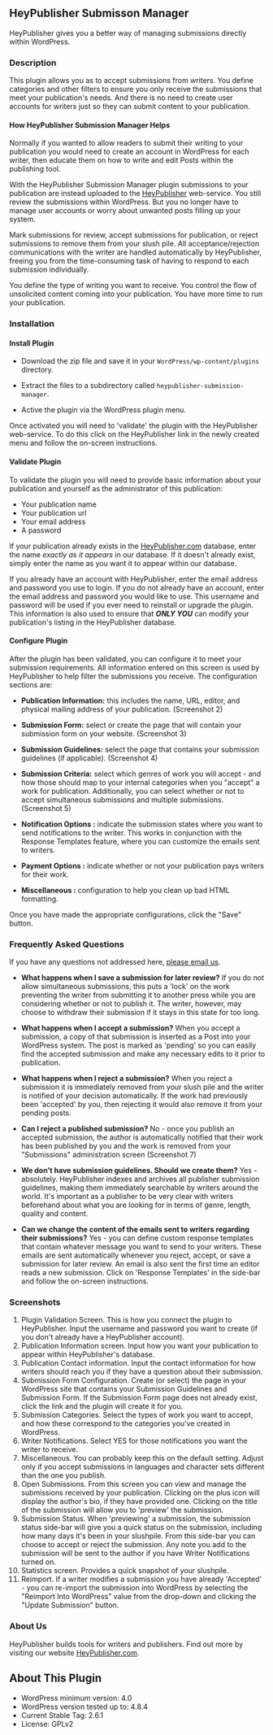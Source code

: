 
## HeyPublisher Submisson Manager

HeyPublisher gives you a better way of managing submissions directly within WordPress.

### Description

This plugin allows you as to accept submissions from writers.  You define categories and other filters to ensure you only receive the submissions that meet your publication's needs.  And there is no need to create user accounts for writers just so they can submit content to your publication.

#### How HeyPublisher Submission Manager Helps

Normally if you wanted to allow readers to submit their writing to your publication you would need to create an account in WordPress for each writer, then educate them on how to write and edit Posts within the publishing tool.

With the HeyPublisher Submission Manager plugin submissions to your publication are instead uploaded to the  [HeyPublisher](https://www.heypublisher.com) web-service.  You still review the submissions within WordPress.  But you no longer have to manage user accounts or worry about unwanted posts filling up your system.

Mark submissions for review, accept submissions for publication, or reject submissions to remove them from your slush pile.  All acceptance/rejection communications with the writer are handled automatically by HeyPublisher, freeing you from the time-consuming task of having to respond to each submission individually.

You define the type of writing you want to receive.  You control the flow of unsolicited content coming into your publication.  You have more time to run your publication.

### Installation

#### Install Plugin

* Download the zip file and save it in your `WordPress/wp-content/plugins` directory.

* Extract the files to a subdirectory called `heypublisher-submission-manager`.

* Active the plugin via the WordPress plugin menu.

Once activated you will need to 'validate' the plugin with the HeyPublisher web-service.  To do this click on the HeyPublisher link in the newly created menu and follow the on-screen instructions.

#### Validate Plugin

To validate the plugin you will need to provide basic information about your publication and yourself as the administrator of this publication:

* Your publication name
* Your publication url
* Your email address
* A password

If your publication already exists in the [HeyPublisher.com](https://heypublisher.com/publishers/search) database, enter the name _exactly as it appears_ in our database.  If it doesn't already exist, simply enter the name as you want it to appear within our database.

If you already have an account with HeyPublisher, enter the email address and password you use to login.  If you do not already have an account, enter the email address and password you would like to use.  This username and password will be used if you ever need to reinstall or upgrade the plugin.  This information is also used to ensure that **_ONLY YOU_** can modify your publication's listing in the HeyPublisher database.

#### Configure Plugin

After the plugin has been validated, you can configure it to meet your submission requirements.  All information entered on this screen is used by HeyPublisher to help filter the submissions you receive.  The configuration sections are:

* **Publication Information:** this includes the name, URL, editor, and physical mailing address of your publication. (Screenshot 2)

* **Submission Form:** select or create the page that will contain your submission form on your website. (Screenshot 3)

* **Submission Guidelines:** select the page that contains your submission guidelines (if applicable). (Screenshot 4)

* **Submission Criteria:** select which genres of work you will accept - and how those should map to your internal categories when you "accept" a work for publication.  Additionally, you can select whether or not to accept simultaneous submissions and multiple submissions. (Screenshot 5)

* **Notification Options :** indicate the submission states where you want to send notifications to the writer.  This works in conjunction with the Response Templates feature, where you can customize the emails sent to writers.

* **Payment Options :** indicate whether or not your publication pays writers for their work.

* **Miscellaneous :** configuration to help you clean up bad HTML formatting.

Once you have made the appropriate configurations, click the "Save" button.

### Frequently Asked Questions

If you have any questions not addressed here, [please email us](mailto:support@heypublisher.com?subject=Question+about+plugin).

* **What happens when I save a submission for later review?**
If you do not allow simultaneous submissions, this puts a 'lock' on the work preventing the writer from submitting it to another press while you are considering whether or not to publish it.  The writer, however, may choose to withdraw their submission if it stays in this state for too long.

* **What happens when I accept a submission?**
When you accept a submission, a copy of that submission is inserted as a Post into your WordPress system.  The post is marked as 'pending' so you can easily find the accepted submission and make any necessary edits to it prior to publication.

* **What happens when I reject a submission?**
When you reject a submission it is immediately removed from your slush pile and the writer is notified of your decision automatically.  If the work had previously been 'accepted' by you, then rejecting it would also remove it from your pending posts.

* **Can I reject a published submission?**
No - once you publish an accepted submission, the author is automatically notified that their work has been published by you and the work is removed from your "Submissions" administration  screen (Screenshot 7)

* **We don't have submission guidelines.  Should we create them?**
Yes - absolutely.  HeyPublisher indexes and archives all publisher submission guidelines, making them immediately searchable by writers around the world.  It's important as a publisher to be very clear with writers beforehand about what you are looking for in terms of genre, length, quality and content.

* **Can we change the content of the emails sent to writers regarding their submissions?**
Yes - you can define custom response templates that contain whatever message you want to send to your writers.  These emails are sent automatically whenever you reject, accept, or save a submission for later review.  An email is also sent the first time an editor reads a new submission.  Click on 'Response Templates' in the side-bar and follow the on-screen instructions.

### Screenshots

1. Plugin Validation Screen.  This is how you connect the plugin to HeyPublisher.  Input the username and password you want to create (if you don't already have a HeyPublisher account).
2. Publication Information screen.  Input how you want your publication to appear within HeyPublisher's database.
3. Publication Contact information. Input the contact information for how writers should reach you if they have a question about their submission.
4. Submission Form Configuration.  Create (or select) the page in your WordPress site that contains your Submission Guidelines and Submission Form.  If the Submission Form page does not already exist, click the link and the plugin will create it for you.
5. Submission Categories. Select the types of work you want to accept, and how these correspond to the categories you've created in WordPress.
6. Writer Notifications.  Select YES for those notifications you want the writer to receive.
7. Miscellaneous.  You can probably keep this on the default setting.  Adjust only if  you accept submissions in languages and character sets different than the one you publish.
8. Open Submissions.  From this screen you can view and manage the submissions received by your publication.  Clicking on the plus icon will display the author's bio, if they have provided one.  Clicking on the title of the submission will allow you to 'preview' the submission.
9. Submission Status.  When 'previewing' a submission, the submission status side-bar will give you a quick status on the submission, including how many days it's been in your slushpile.  From this side-bar you can choose to accept or reject the submission.  Any note you add to the submission will be sent to the author if you have Writer Notifications turned on.
10. Statistics screen.  Provides a quick snapshot of your slushpile.
11. Reimport.  If a writer modifies a submission you have already 'Accepted' - you can re-import the submission into WordPress by selecting the "Reimport Into WordPress" value from the drop-down and clicking the "Update Submission" button.

### About Us

HeyPublisher builds tools for writers and publishers.  Find out more by visiting our website [HeyPublisher.com](https://www.heypublisher.com).

## About This Plugin

+ WordPress minimum version: 4.0
+ WordPress version tested up to: 4.8.4
+ Current Stable Tag: 2.6.1
+ License: GPLv2
